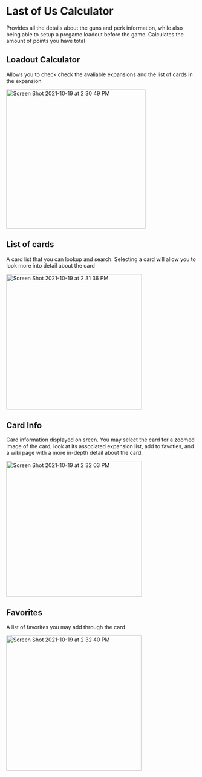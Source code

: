 # Last of Us Calculator

Provides all the details about the guns and perk information, while also being able to setup a pregame loadout before the game. Calculates the amount of points you have total


## Loadout Calculator
Allows you to check check the avaliable expansions and the list of cards in the expansion


<img width="368" alt="Screen Shot 2021-10-19 at 2 30 49 PM" src="https://user-images.githubusercontent.com/14205107/137994804-3afcb2d3-7769-4947-a461-ac003b754dc9.png">

## List of cards
A card list that you can lookup and search. Selecting a card will allow you to look more into detail about the card


<img width="358" alt="Screen Shot 2021-10-19 at 2 31 36 PM" src="https://user-images.githubusercontent.com/14205107/137994922-459be611-ebda-4457-a8c4-17ed638305dd.png">

## Card Info 
Card information displayed on sreen. You may select the card for a zoomed image of the card, look at its associated expansion list, add to favoties,  and a wiki page with a more in-depth detail about the card.

<img width="358" alt="Screen Shot 2021-10-19 at 2 32 03 PM" src="https://user-images.githubusercontent.com/14205107/137994955-1c58fca9-4b3b-4c3b-ad05-ca3bfe8bbaac.png">

## Favorites
A list of favorites you may add through the card 


<img width="357" alt="Screen Shot 2021-10-19 at 2 32 40 PM" src="https://user-images.githubusercontent.com/14205107/137994987-208a83a9-7a0e-487f-9026-a714cd6d88c0.png">
